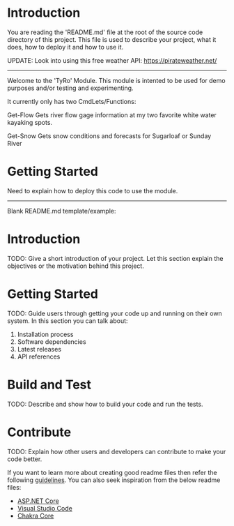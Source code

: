 # Introduction 
You are reading the 'README.md' file at the root of the source code directory of this project. 
This file is used to describe your project, what it does, how to deploy it and how to use it.


UPDATE: Look into using this free weather API: https://pirateweather.net/

------------------------------------------------------------------------------------------------------------------------

Welcome to the 'TyRo' Module. This module is intented to be used for demo purposes and/or testing and experimenting.

It currently only has two CmdLets/Functions:

Get-Flow
Gets river flow gage information at my two favorite white water kayaking spots.

Get-Snow
Gets snow conditions and forecasts for Sugarloaf or Sunday River

# Getting Started
Need to explain how to deploy this code to use the module.

-------------------------------------------------------------------------------------------------------------------------

Blank README.md template/example:

# Introduction 
TODO: Give a short introduction of your project. Let this section explain the objectives or the motivation behind this project. 

# Getting Started
TODO: Guide users through getting your code up and running on their own system. In this section you can talk about:
1.	Installation process
2.	Software dependencies
3.	Latest releases
4.	API references

# Build and Test
TODO: Describe and show how to build your code and run the tests. 

# Contribute
TODO: Explain how other users and developers can contribute to make your code better. 

If you want to learn more about creating good readme files then refer the following [guidelines](https://www.visualstudio.com/en-us/docs/git/create-a-readme). You can also seek inspiration from the below readme files:
- [ASP.NET Core](https://github.com/aspnet/Home)
- [Visual Studio Code](https://github.com/Microsoft/vscode)
- [Chakra Core](https://github.com/Microsoft/ChakraCore)
